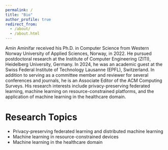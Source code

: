 ```yaml
---
permalink: /
title: "Bio"
author_profile: true
redirect_from: 
  - /about/
  - /about.html
---
```


<!--Amin Aminifar is a ZITI postdoctoral fellow at the Institute of Computer Engineering (ZITI), Heidelberg University, Germany. He received his Ph.D. degree in computer science from the Western Norway University of Applied Sciences, Bergen, Norway, in 2022.-->

<!--Amin Aminifar received his Ph.D. in Computer Science from Western Norway University of Applied Sciences, Norway, in 2022. He is currently a postdoctoral fellow at the Institute of Computer Engineering (ZITI), Heidelberg University, Germany. In 2024, he was an academic guest at the Swiss Federal Institute of Technology Lausanne (EPFL), Switzerland. In addition to serving as a committee member and reviewer for several conferences and journals, he is an Associate Editor of the ACM Computing Surveys. His research interests include privacy-preserving federated learning, machine learning on resource-constrained platforms, and the application of machine learning in the healthcare domain.-->

Amin Aminifar received his Ph.D. in Computer Science from Western Norway University of Applied Sciences, Norway, in 2022. He pursued postdoctoral research at the Institute of Computer Engineering (ZITI), Heidelberg University, Germany. In 2024, he was an academic guest at the Swiss Federal Institute of Technology Lausanne (EPFL), Switzerland. In addition to serving as a committee member and reviewer for several conferences and journals, he is an Associate Editor of the ACM Computing Surveys. His research interests include privacy-preserving federated learning, machine learning on resource-constrained platforms, and the application of machine learning in the healthcare domain.

Research Topics
======
* Privacy-preserving federated learning and distributed machine learning
* Machine learning in resource-constrained devices 
* Machine learning in the healthcare domain



